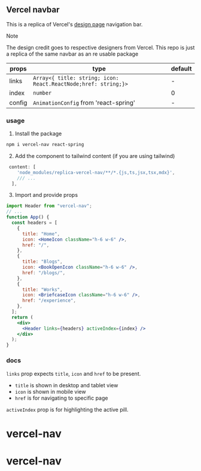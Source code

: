 ## Vercel navbar

This is a replica of Vercel's [design page](https://vercel.com/design) navigation bar.

> [!NOTE]
> The design credit goes to respective designers from Vercel. This repo is just a replica of the same navbar as an re usable package

| props  | type                                                           | default |
| ------ | -------------------------------------------------------------- | ------- |
| links  | `Array<{ title: string; icon: React.ReactNode;href: string;}>` | -       |
| index  | `number`                                                       | 0       |
| config | `AnimationConfig` from 'react-spring'                          | -       |

### usage

1. Install the package

```bash
npm i vercel-nav react-spring
```

2. Add the component to tailwind content (if you are using tailwind)

```js
 content: [
    'node_modules/replica-vercel-nav/**/*.{js,ts,jsx,tsx,mdx}',
    /// ...
  ],
```

3. Import and provide props

```jsx
import Header from "vercel-nav";
// ...
function App() {
  const headers = [
    {
      title: "Home",
      icon: <HomeIcon className="h-6 w-6" />,
      href: "/",
    },
    {
      title: "Blogs",
      icon: <BookOpenIcon className="h-6 w-6" />,
      href: "/blogs/",
    },
    {
      title: "Works",
      icon: <BriefcaseIcon className="h-6 w-6" />,
      href: "/experience",
    },
  ];
  return (
    <div>
      <Header links={headers} activeIndex={index} />
    </div>
  );
}
```

### docs

`links` prop expects `title`, `icon` and `href` to be present.

- `title` is shown in desktop and tablet view
- `icon` is shown in mobile view
- `href` is for navigating to specific page

`activeIndex` prop is for highlighting the active pill.
# vercel-nav
# vercel-nav
